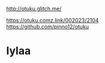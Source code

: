 
http://otuku.glitch.me/


https://otuku.comz.link/002023/2104 <br />
https://github.com/pinno12/otuku
# lylaa
